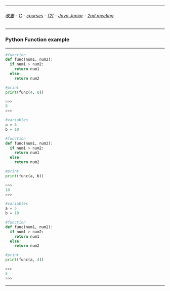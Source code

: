 
---

###### [改善](https://github.com/ttltrk/0C/blob/master/README.MD) - [C](https://github.com/ttltrk/PRG/blob/master/CODING.MD) - [courses](https://github.com/ttltrk/Courses/blob/master/README.MD) - [f2f](https://github.com/ttltrk/Courses/blob/master/F2F/F2F.MD) - [Java Junior](https://github.com/ttltrk/PRG/blob/master/JAVA/DOC/BJM/TOMI/JJ.MD) - [2nd meeting](https://github.com/ttltrk/PRG/blob/master/JAVA/DOC/BJM/TOMI/02/2nd.MD)

---

### Python Function example

---

```python
#function
def func(num1, num2):
  if num1 > num2:
    return num1
  else:
    return num2

#print    
print(func(4, 8))

>>>
8
>>>
```

```python
#variables
a = 5
b = 10

#function
def func(num1, num2):
  if num1 > num2:
    return num1
  else:
    return num2

#print
print(func(a, b))

>>>
10
>>>
```

```python
#variables
a = 5
b = 10

#function
def func(num1, num2):
  if num1 > num2:
    return num1
  else:
    return num2

#print
print(func(a, 4))

>>>
5
>>>
```

---
